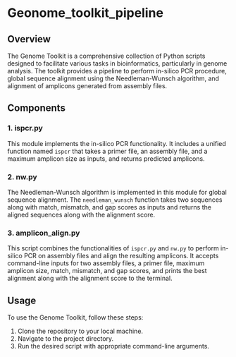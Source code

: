 # Geonome_toolkit_pipeline

## Overview
The Genome Toolkit is a comprehensive collection of Python scripts designed to facilitate various tasks in bioinformatics, particularly in genome analysis. The toolkit provides a pipeline to perform in-silico PCR procedure, global sequence alignment using the Needleman-Wunsch algorithm, and alignment of amplicons generated from assembly files.

## Components
### 1. ispcr.py
This module implements the in-silico PCR functionality. It includes a unified function named `ispcr` that takes a primer file, an assembly file, and a maximum amplicon size as inputs, and returns predicted amplicons.

### 2. nw.py
The Needleman-Wunsch algorithm is implemented in this module for global sequence alignment. The `needleman_wunsch` function takes two sequences along with match, mismatch, and gap scores as inputs and returns the aligned sequences along with the alignment score.

### 3. amplicon_align.py
This script combines the functionalities of `ispcr.py` and `nw.py` to perform in-silico PCR on assembly files and align the resulting amplicons. It accepts command-line inputs for two assembly files, a primer file, maximum amplicon size, match, mismatch, and gap scores, and prints the best alignment along with the alignment score to the terminal.

## Usage
To use the Genome Toolkit, follow these steps:
1. Clone the repository to your local machine.
2. Navigate to the project directory.
3. Run the desired script with appropriate command-line arguments.


